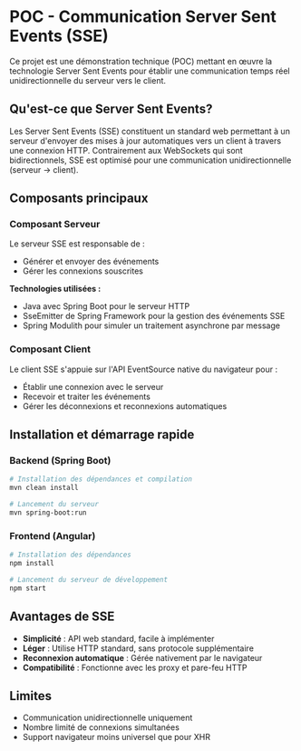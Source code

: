# POC - Communication Server Sent Events (SSE)

Ce projet est une démonstration technique (POC) mettant en œuvre la technologie Server Sent Events pour établir une communication temps réel unidirectionnelle du serveur vers le client.

## Qu'est-ce que Server Sent Events?

Les Server Sent Events (SSE) constituent un standard web permettant à un serveur d'envoyer des mises à jour automatiques vers un client à travers une connexion HTTP. 
Contrairement aux WebSockets qui sont bidirectionnels, SSE est optimisé pour une communication unidirectionnelle (serveur → client).

## Composants principaux

### Composant Serveur

Le serveur SSE est responsable de :
- Générer et envoyer des événements
- Gérer les connexions souscrites

**Technologies utilisées :**
- Java avec Spring Boot pour le serveur HTTP
- SseEmitter de Spring Framework pour la gestion des événements SSE
- Spring Modulith pour simuler un traitement asynchrone par message

### Composant Client

Le client SSE s'appuie sur l'API EventSource native du navigateur pour :
- Établir une connexion avec le serveur
- Recevoir et traiter les événements
- Gérer les déconnexions et reconnexions automatiques

## Installation et démarrage rapide

### Backend (Spring Boot)

```bash
# Installation des dépendances et compilation
mvn clean install

# Lancement du serveur
mvn spring-boot:run
```

### Frontend (Angular)

```bash
# Installation des dépendances
npm install

# Lancement du serveur de développement
npm start
```

## Avantages de SSE

- **Simplicité** : API web standard, facile à implémenter
- **Léger** : Utilise HTTP standard, sans protocole supplémentaire
- **Reconnexion automatique** : Gérée nativement par le navigateur
- **Compatibilité** : Fonctionne avec les proxy et pare-feu HTTP

## Limites

- Communication unidirectionnelle uniquement
- Nombre limité de connexions simultanées
- Support navigateur moins universel que pour XHR